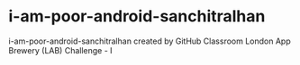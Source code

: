 # i-am-poor-android-sanchitralhan
i-am-poor-android-sanchitralhan created by GitHub Classroom
London App Brewery (LAB) Challenge - I
